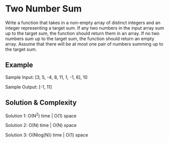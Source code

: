 # Two Number Sum

Write a function that takes in a non-empty array of distinct integers and an integer representing a target sum. If any two numbers in the input array sum up to the target sum, the function should return them in an array. If no two numbers sum up to the target sum, the function should return an empty array. Assume that there will be at most one pair of numbers summing up to the target sum.

## Example

Sample Input: [3, 5, -4, 8, 11, 1, -1, 6], 10

Sample Output: [-1, 11]


## Solution & Complexity

Solution 1: 
O(N<sup>2</sup>) time | O(1) space

Solution 2: 
O(N) time | O(N) space

Solution 3: 
O(Nlog(N)) time | O(1) space